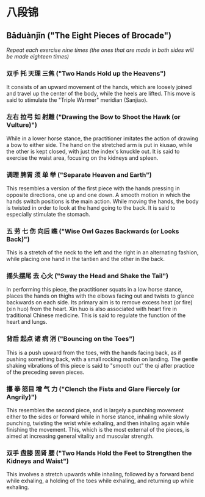 # 八段锦
## Bāduànjǐn ("The Eight Pieces of Brocade")

_Repeat each exercise nine times (the ones that are made in both sides will be made eighteen times)_

### 双手 托 天理 三焦 ("Two Hands Hold up the Heavens")
It consists of an upward movement of the hands, which are loosely joined and travel up the center of the body, while the heels are lifted. This move is said to stimulate the "Triple Warmer" meridian (Sanjiao).

### 左右 拉弓 如 射雕 ("Drawing the Bow to Shoot the Hawk (or Vulture)")
While in a lower horse stance, the practitioner imitates the action of drawing a bow to either side. The hand on the stretched arm is put in kiusao, while the other is kept closed, with just the index's knuckle out. It is said to exercise the waist area, focusing on the kidneys and spleen.

### 调理 脾胃 须 单 举 ("Separate Heaven and Earth")
This resembles a version of the first piece with the hands pressing in opposite directions, one up and one down. A smooth motion in which the hands switch positions is the main action. While moving the hands, the body is twisted in order to look at the hand going to the back. It is said to especially stimulate the stomach.

### 五 劳 七 伤 向后 瞧 ("Wise Owl Gazes Backwards (or Looks Back)")
This is a stretch of the neck to the left and the right in an alternating fashion, while placing one hand in the tantien and the other in the back.

### 摇头摆尾 去 心火 ("Sway the Head and Shake the Tail")
In performing this piece, the practitioner squats in a low horse stance, places the hands on thighs with the elbows facing out and twists to glance backwards on each side. Its primary aim is to remove excess heat (or fire) (xin huo) from the heart. Xin huo is also associated with heart fire in traditional Chinese medicine. This is said to regulate the function of the heart and lungs.

### 背后 起点 诸 病 消 ("Bouncing on the Toes")
This is a push upward from the toes, with the hands facing back, as if pushing something back, with a small rocking motion on landing. The gentle shaking vibrations of this piece is said to "smooth out" the qi after practice of the preceding seven pieces.

### 攥 拳 怒目 增 气 力 ("Clench the Fists and Glare Fiercely (or Angrily)")
This resembles the second piece, and is largely a punching movement either to the sides or forward while in horse stance, inhaling while slowly punching, twisting the wrist while exhaling, and then inhaling again while finishing the movement. This, which is the most external of the pieces, is aimed at increasing general vitality and muscular strength.

### 双手 盘膝 固肾 腰 ("Two Hands Hold the Feet to Strengthen the Kidneys and Waist")
This involves a stretch upwards while inhaling, followed by a forward bend while exhaling, a holding of the toes while exhaling, and returning up while exhaling.